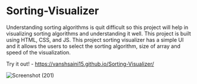 # Sorting-Visualizer
Understanding sorting algorithms is quit difficult so this project will help in visualizing sorting algorithms and understanding it well. This project is built using HTML, CSS, and JS. This project sorting visualizer has a simple UI and it allows the users to select the sorting algorithm, size of array and speed of the visualization.

Try it out! - https://vanshsaini15.github.io/Sorting-Visualizer/

![Screenshot (201)](https://user-images.githubusercontent.com/92376023/149978721-4025d880-a69a-4233-a1c7-6aace348b795.png)

